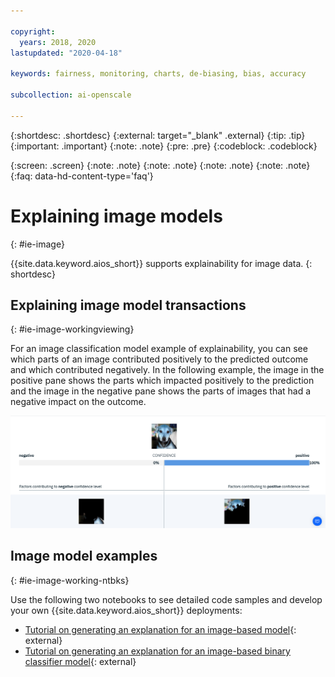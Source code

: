 ```yaml
---

copyright:
  years: 2018, 2020
lastupdated: "2020-04-18"

keywords: fairness, monitoring, charts, de-biasing, bias, accuracy

subcollection: ai-openscale

---
```


{:shortdesc: .shortdesc}
{:external: target="_blank" .external}
{:tip: .tip}
{:important: .important}
{:note: .note}
{:pre: .pre}
{:codeblock: .codeblock}

{:screen: .screen}
{:note: .note}
{:note: .note}
{:note: .note}
{:note: .note}
{:faq: data-hd-content-type='faq'}

# Explaining image models
{: #ie-image}

{{site.data.keyword.aios_short}} supports explainability for image data.
{: shortdesc}

## Explaining image model transactions
{: #ie-image-workingviewing}

For an image classification model example of explainability, you can see which parts of an image contributed positively to the predicted outcome and which contributed negatively. In the following example, the image in the positive pane shows the parts which impacted positively to the prediction and the image in the negative pane shows the parts of images that had a negative impact on the outcome.

![Explainability image classification confidence detail displays with an image of a dog that also has parts of the picture highlighted to show what part of the image helped in determining that the image is a dog](images/wos-insight-explain-image.png)

## Image model examples
{: #ie-image-working-ntbks}

Use the following two notebooks to see detailed code samples and develop your own {{site.data.keyword.aios_short}} deployments:

- [Tutorial on generating an explanation for an image-based model](https://github.com/pmservice/ai-openscale-tutorials/blob/master/notebooks/Watson%20OpenScale%20Explanation%20for%20Image%20Multiclass%20Classification%20Model.ipynb){: external}
- [Tutorial on generating an explanation for an image-based binary classifier model](https://github.com/pmservice/ai-openscale-tutorials/blob/master/notebooks/Watson%20OpenScale%20Explanation%20for%20Image%20Binary%20Classification%20Model.ipynb){: external}

